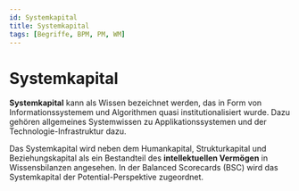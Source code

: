 ```yaml
---
id: Systemkapital
title: Systemkapital
tags: [Begriffe, BPM, PM, WM]
---
```


# Systemkapital

**Systemkapital** kann als Wissen bezeichnet werden, das in Form von Informationssystemem und Algorithmen quasi institutionalisiert wurde. Dazu gehören allgemeines Systemwissen zu Applikationssystemen und der Technologie-Infrastruktur dazu. 

Das Systemkapital wird neben dem Humankapital, Strukturkapital und Beziehungskapital als ein Bestandteil des **intellektuellen Vermögen** in Wissensbilanzen angesehen. In der Balanced Scorecards (BSC) wird das Systemkapital der Potential-Perspektive zugeordnet. 

